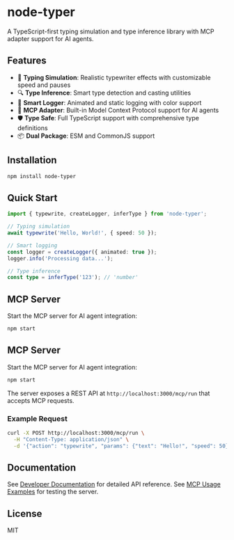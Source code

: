 # node-typer

A TypeScript-first typing simulation and type inference library with MCP adapter support for AI agents.

## Features

- 🎯 **Typing Simulation**: Realistic typewriter effects with customizable speed and pauses
- 🔍 **Type Inference**: Smart type detection and casting utilities
- 📝 **Smart Logger**: Animated and static logging with color support
- 🤖 **MCP Adapter**: Built-in Model Context Protocol support for AI agents
- 🛡️ **Type Safe**: Full TypeScript support with comprehensive type definitions
- 📦 **Dual Package**: ESM and CommonJS support

## Installation

```bash
npm install node-typer
```

## Quick Start

```typescript
import { typewrite, createLogger, inferType } from 'node-typer';

// Typing simulation
await typewrite('Hello, World!', { speed: 50 });

// Smart logging
const logger = createLogger({ animated: true });
logger.info('Processing data...');

// Type inference
const type = inferType('123'); // 'number'
```

## MCP Server

Start the MCP server for AI agent integration:

```bash
npm start
```

## MCP Server

Start the MCP server for AI agent integration:

```bash
npm start
```

The server exposes a REST API at `http://localhost:3000/mcp/run` that accepts MCP requests.

### Example Request
```bash
curl -X POST http://localhost:3000/mcp/run \
  -H "Content-Type: application/json" \
  -d '{"action": "typewrite", "params": {"text": "Hello!", "speed": 50}}'
```

## Documentation

See [Developer Documentation](./docs/developer.md) for detailed API reference.
See [MCP Usage Examples](./examples/mcp-usage.md) for testing the server.

## License

MIT